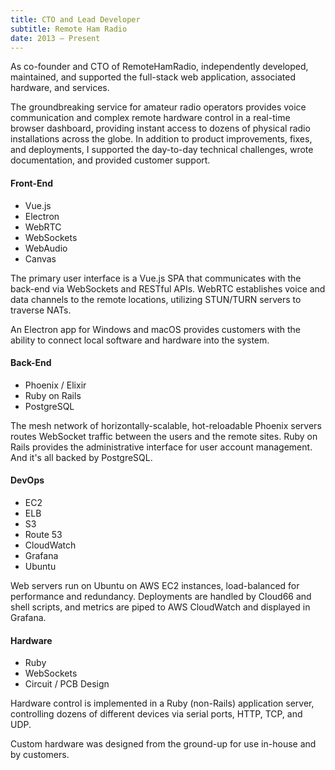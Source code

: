 ```yaml
---
title: CTO and Lead Developer
subtitle: Remote Ham Radio
date: 2013 – Present
---
```


As co-founder and CTO of RemoteHamRadio, independently developed, maintained, and supported the full-stack web application, associated hardware, and services.

The groundbreaking service for amateur radio operators provides voice communication and complex remote hardware control in a real-time browser dashboard, providing instant access to dozens of physical radio installations across the globe. In addition to product improvements, fixes, and deployments, I supported the day-to-day technical challenges, wrote documentation, and provided customer support.

#### Front-End

<ul class="list-tech dots-between my-1">
    <li>Vue.js</li>
    <li>Electron</li>
    <li>WebRTC</li>
    <li>WebSockets</li>
    <li>WebAudio</li>
    <li>Canvas</li>
</ul>

The primary user interface is a Vue.js SPA that communicates with
the back-end via WebSockets and RESTful APIs. WebRTC establishes
voice and data channels to the remote locations, utilizing STUN/TURN
servers to traverse NATs.

An Electron app for Windows and macOS provides customers with the
ability to connect local software and hardware into the system.

#### Back-End

<ul class="list-tech dots-between my-1 ">
    <li>Phoenix / Elixir</li>
    <li>Ruby on Rails</li>
    <li>PostgreSQL</li>
</ul>

The mesh network of horizontally-scalable, hot-reloadable Phoenix
servers routes WebSocket traffic between the users and the remote
sites. Ruby on Rails provides the administrative interface for user
account management. And it's all backed by PostgreSQL.

#### DevOps

<ul class="list-tech dots-between my-1">
    <li>EC2</li>
    <li>ELB</li>
    <li>S3</li>
    <li>Route 53</li>
    <li>CloudWatch</li>
    <li>Grafana</li>
    <li>Ubuntu</li>
</ul>

Web servers run on Ubuntu on AWS EC2 instances, load-balanced for
performance and redundancy. Deployments are handled by Cloud66 and
shell scripts, and metrics are piped to AWS CloudWatch and displayed
in Grafana.

#### Hardware

<ul class="list-tech dots-between my-1">
    <li>Ruby</li>
    <li>WebSockets</li>
    <li>Circuit / PCB Design</li>
</ul>

Hardware control is implemented in a Ruby (non-Rails) application
server, controlling dozens of different devices via serial ports,
HTTP, TCP, and UDP.

Custom hardware was designed from the ground-up for use in-house and
by customers.
